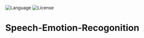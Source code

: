 ![Language](https://img.shields.io/badge/language-Python%20-blue.svg)
![License](https://img.shields.io/badge/License-GPL&ndash;3.0%20-purple.svg)

# Speech-Emotion-Recogonition

